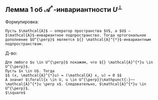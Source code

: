## Лемма 1 об $\mathcal{A}^*$-инвариантности $U^\perp$
Формулировка:
```spoiler-markdown
Пусть $\mathcal{A}$ — оператор пространства $V$, а $U$ — $\mathcal{A}$-инвариантное подпространство. Тогда ортогональное дополнение $U^{\perp}$ является ${} \mathcal{A}^{*}$-инвариантным подпространством.
```

Д-во:
```spoiler-markdown
Для любого $u \in U^{\perp}$ покажем, что ${} \mathcal{A}^{*}u \in U^{\perp}$.
Пусть $x \in U$. Тогда
$$ (x, \mathcal{A}^{*}u) = (\mathcal{A} x, u) = 0 $$
А значит $\forall{x \in U, u \in U^{\perp}}\mathpunct{:}~~ \mathcal{A}^{*}u \perp x$. Следовательно, $\mathcal{A}^{*}u \in U^{\perp}$.
$\square$
```
